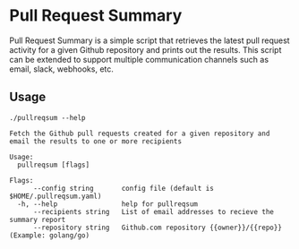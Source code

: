 # Pull Request Summary
Pull Request Summary is a simple script that retrieves the latest pull request activity for a given Github repository and prints out the results. This script can be extended to support multiple communication channels such as email, slack, webhooks, etc.

## Usage
```./pullreqsum --help```
```
Fetch the Github pull requests created for a given repository and email the results to one or more recipients

Usage:
  pullreqsum [flags]

Flags:
      --config string       config file (default is $HOME/.pullreqsum.yaml)
  -h, --help                help for pullreqsum
      --recipients string   List of email addresses to recieve the summary report
      --repository string   Github.com repository {{owner}}/{{repo}} (Example: golang/go)
```